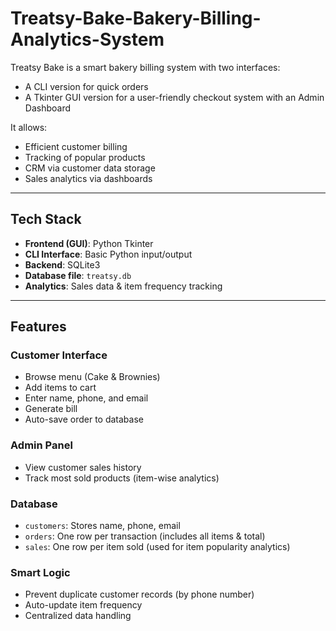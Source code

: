 # Treatsy-Bake-Bakery-Billing-Analytics-System

Treatsy Bake is a smart bakery billing system with two interfaces:
- A CLI version for quick orders
- A Tkinter GUI version for a user-friendly checkout system with an Admin Dashboard

It allows:
- Efficient customer billing
- Tracking of popular products
- CRM via customer data storage
- Sales analytics via dashboards

---

##  Tech Stack

- **Frontend (GUI)**: Python Tkinter
- **CLI Interface**: Basic Python input/output
- **Backend**: SQLite3
- **Database file**: `treatsy.db`
- **Analytics**: Sales data & item frequency tracking

---

##  Features

###  Customer Interface
- Browse menu (Cake & Brownies)
- Add items to cart
- Enter name, phone, and email
- Generate bill
- Auto-save order to database

###  Admin Panel
- View customer sales history
- Track most sold products (item-wise analytics)

###  Database
- `customers`: Stores name, phone, email
- `orders`: One row per transaction (includes all items & total)
- `sales`: One row per item sold (used for item popularity analytics)

###  Smart Logic
- Prevent duplicate customer records (by phone number)
- Auto-update item frequency
- Centralized data handling
